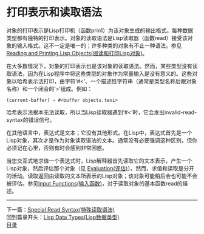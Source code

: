 # 打印表示和读取语法
对象的打印表示是Lisp打印机（函数prin1）为该对象生成的输出格式。每种数据类型都有独特的打印表示。对象的读取语法是Lisp读取器（函数read）接受该对象的输入格式。这不一定是唯一的；许多种类的对象有不止一种语法。参见[Reading and Printing Lisp Objects(阅读和打印Lisp对象)]()。

在大多数情况下，对象的打印表示也是该对象的读取语法。然而，某些类型没有读取语法，因为在Lisp程序中将这些类型的对象作为常量输入是没有意义的。这些对象以哈希表示法打印，由字符‘#<’、一个描述性字符串（通常是类型名称后跟对象名称）和一个闭合的‘>’组成。例如：

` (current-buffer)
     ⇒ #<buffer objects.texi> `

哈希表示法根本无法读取，所以当Lisp读取器遇到‘#<’时，它会发出invalid-read-syntax的错误信号。

在其他语言中，表达式是文本；它没有其他形式。在Lisp中，表达式首先是一个Lisp对象，其次才是作为对象读取语法的文本。通常没有必要强调这种区别，但你必须记在心里，否则有时会感到非常困惑。

当您交互式地求值一个表达式时，Lisp解释器首先读取它的文本表示，产生一个Lisp对象，然后评估那个对象（见 [Evaluation(评估)]()）。然而，求值和读取是分开的活动。读取返回由读取的文本所表示的Lisp对象；该对象可能稍后会也可能不会被评估。参见[Input Functions(输入函数)]()，对于读取对象的基本函数read的描述。
***************************************************
下一篇：[Special Read Syntax(特殊读取语法)](./2.2-Special_Read_Syntax（特殊读取语法）.md)  
回到篇章开头：[Lisp Data Types(Lisp数据类型)](./Lisp_Data_Types（Lisp数据类型）.md)  
[目录](../目录.md)

